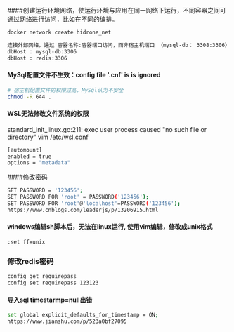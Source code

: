 ####创建运行环境网络，使运行环境与应用在同一网络下运行，不同容器之间可通过网络进行访问，比如在不同的编排。
```bash
docker network create hidrone_net

连接外部网络，通过 容器名称:容器端口访问，而非宿主机端口 （mysql-db： 3308:3306）
dbHost : mysql-db:3306
dbHost : redis:3306
```

#### MySql配置文件不生效：config file '.cnf' is is ignored
```bash
# 宿主机配置文件的权限过高，MySql认为不安全
chmod -R 644 .
```
####

#### WSL无法修改文件系统的权限
standard_init_linux.go:211: exec user process caused "no such file or directory"
vim /etc/wsl.conf
```bash
[automount]
enabled = true
options = "metadata"
```

####修改密码
```bash
SET PASSWORD = '123456';
SET PASSWORD FOR 'root' = PASSWORD('123456');
SET PASSWORD FOR 'root'@'localhost'=PASSWORD('123456');
https://www.cnblogs.com/leaderjs/p/13206915.html
```


#### windows编辑sh脚本后，无法在linux运行, 使用vim编辑，修改成unix格式
```bash
:set ff=unix
```

### 修改redis密码
```bash
config get requirepass
config set requirepass 123123
```

#### 导入sql timestarmp=null出错
```bash
set global explicit_defaults_for_timestamp = ON;
https://www.jianshu.com/p/523a0bf27095
```